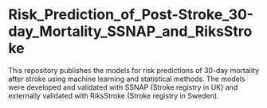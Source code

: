 # Risk_Prediction_of_Post-Stroke_30-day_Mortality_SSNAP_and_RiksStroke
This repository publishes the models for risk predictions of 30-day mortality after stroke using machine learning and statistical methods. The models were developed and validated with SSNAP (Stroke registry in UK) and externally validated with RiksStroke (Stroke registry in Sweden).
